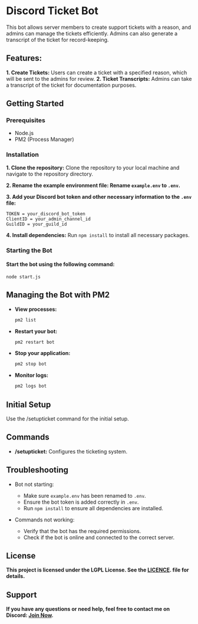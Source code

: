 # Discord Ticket Bot
 
 This bot allows server members to create support tickets with a reason, and admins can manage the tickets efficiently. Admins can also generate a transcript of the ticket for record-keeping.

## Features:
**1. Create Tickets:** Users can create a ticket with a specified reason, which will be sent to the admins for review.
**2. Ticket Transcripts:** Admins can take a transcript of the ticket for documentation purposes.

## Getting Started
### Prerequisites

 - Node.js
 - PM2 (Process Manager)

### Installation
**1. Clone the repository:** Clone the repository to your local machine and navigate to the repository directory.

**2. Rename the example environment file: Rename `example.env` to `.env`.**

**3. Add your Discord bot token and other necessary information to the `.env` file:**
```
TOKEN = your_discord_bot_token
ClientID = your_admin_channel_id
GuildID = your_guild_id
```
**4. Install dependencies:** Run `npm install` to install all necessary packages.

### Starting the Bot
#### Start the bot using the following command:

```
node start.js
```

## Managing the Bot with PM2

- **View processes:**
    ``` bash
    pm2 list
    ```
- **Restart your bot:**
    ```bash
    pm2 restart bot
    ```

- **Stop your application:**
    ```bash
    pm2 stop bot
    ```

- **Monitor logs:**
    ```bash
    pm2 logs bot
    ```

## Initial Setup

Use the /setupticket command for the initial setup.

## Commands
- **/setupticket:** Configures the ticketing system.

## Troubleshooting
- Bot not starting:
    - Make sure `example.env` has been renamed to `.env`.
    - Ensure the bot token is added correctly in `.env`.
    - Run `npm install` to ensure all dependencies are installed.

- Commands not working:

    - Verify that the bot has the required permissions.
    - Check if the bot is online and connected to the correct server.

## License

**This project is licensed under the LGPL License. See the [LICENCE](https://github.com/Rage-Gaming/Discord-ticket-bot/blob/main/LICENSE). file for details.**

## Support
**If you have any questions or need help, feel free to contact me on Discord: [Join Now](https://discord.gg/bDaYd2P9Vu).**